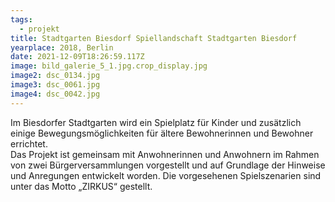 ```yaml
---
tags:
  - projekt
title: Stadtgarten Biesdorf Spiellandschaft Stadtgarten Biesdorf
yearplace: 2018, Berlin
date: 2021-12-09T18:26:59.117Z
image: bild_galerie_5_1.jpg.crop_display.jpg
image2: dsc_0134.jpg
image3: dsc_0061.jpg
image4: dsc_0042.jpg
---
```

Im Biesdorfer Stadtgarten wird ein Spielplatz für Kinder und zusätzlich einige Bewegungsmöglichkeiten für ältere Bewohnerinnen und Bewohner errichtet.\
Das Projekt ist gemeinsam mit Anwohnerinnen und Anwohnern im Rahmen von zwei Bürgerversammlungen vorgestellt und auf Grundlage der Hinweise und Anregungen entwickelt worden. Die vorgesehenen Spielszenarien sind unter das Motto „ZIRKUS“ gestellt.